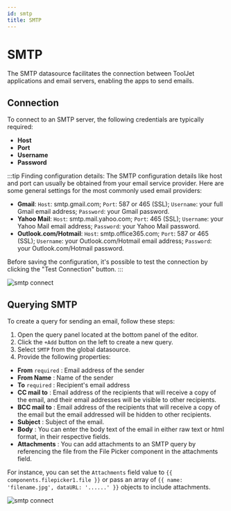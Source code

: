 ```yaml
---
id: smtp
title: SMTP
---
```


# SMTP

The SMTP datasource facilitates the connection between ToolJet applications and email servers, enabling the apps to send emails.

## Connection

To connect to an SMTP server, the following credentials are typically required:

- **Host** 
- **Port** 
- **Username**
- **Password**

:::tip Finding configuration details:
The SMTP configuration details like host and port can usually be obtained from your email service provider. Here are some general settings for the most commonly used email providers:
- **Gmail**: `Host`: smtp.gmail.com; `Port`: 587 or 465 (SSL); `Username`: your full Gmail email address; `Password`: your Gmail password.
- **Yahoo Mail**: `Host`: smtp.mail.yahoo.com; `Port`: 465 (SSL); `Username`: your Yahoo Mail email address; `Password`: your Yahoo Mail password.
- **Outlook.com/Hotmail**: `Host`: smtp.office365.com; `Port`: 587 or 465 (SSL); `Username`: your Outlook.com/Hotmail email address; `Password`: your Outlook.com/Hotmail password.

Before saving the configuration, it's possible to test the connection by clicking the "Test Connection" button.
:::

<div style={{textAlign: 'center'}}>

<img className="screenshot-full" src="/img/datasource-reference/smtp/connect.png" alt="smtp connect" />

</div>

## Querying SMTP

To create a query for sending an email, follow these steps:

1. Open the query panel located at the bottom panel of the editor.
2. Click the `+Add` button on the left to create a new query.
3. Select `SMTP` from the global datasource.
4. Provide the following properties:
 - **From** `required` : Email address of the sender
 - **From Name** : Name of the sender
 - **To** `required` : Recipient's email address
 - **CC mail to** : Email address of the recipients that will receive a copy of the email, and their email addresses will be visible to other recipients.
 - **BCC mail to** : Email address of the recipients that will receive a copy of the email but the email addressed will be hidden to other recipients.
 - **Subject** : Subject of the email.
 - **Body** : You can enter the body text of the email in either raw text or html format, in their respective fields.
 - **Attachments** : You can add attachments to an SMTP query by referencing the file from the File Picker component in the attachments field.

For instance, you can set the `Attachments` field value to `{{ components.filepicker1.file }}` or pass an array of `{{ name: 'filename.jpg', dataURL: '......' }}` objects to include attachments.

<div style={{textAlign: 'center'}}>

<img className="screenshot-full" src="/img/datasource-reference/smtp/querysmtp.png" alt="smtp connect" />

</div>